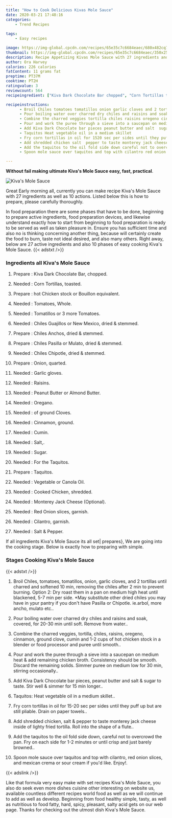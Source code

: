 ```yaml
---
title: "How to Cook Delicious Kivas Mole Sauce"
date: 2020-03-21 17:48:16
categories:
    - Trend Recipes
    
tags:
    - Easy recipes

image: https://img-global.cpcdn.com/recipes/65e35c7c6684eaec/680x482cq70/kivas-mole-sauce-recipe-main-photo.jpg
thumbnail: https://img-global.cpcdn.com/recipes/65e35c7c6684eaec/350x250cq70/kivas-mole-sauce-recipe-main-photo.jpg
description: Recipe Appetizing Kivas Mole Sauce with 27 ingredients and 10 stages of easy cooking.
author: Ora Harvey
calories: 226 calories
fatContent: 11 grams fat
preptime: PT37M
cooktime: PT2H
ratingvalue: 3
reviewcount: 564
recipeingredient: ["Kiva Dark Chocolate Bar chopped", "Corn Tortillas toasted", "hot Chicken stock or Bouillon equivalent", "Tomatoes Whole", "Tomatillos or 3 more Tomatoes", "Chiles Guajillos or New Mexico dried  stemmed", "Chiles Anchos dried  stemmed", "Chiles Pasilla or Mulato dried  stemmed", "Chiles Chipotle dried  stemmed", "Onion quarted", "Garlic gloves", "Raisins", "Peanut Butter or Almond Butter", "Oregano", "of ground Cloves", "Cinnamon ground", "Cumin", "Salt", "Sugar", "For the Taquitos", "Taquitos", "Vegetable or Canola Oil", "Cooked Chicken shredded", "Monterey Jack Cheese Optional", "Red Onion slices garnish", "Cilantro garnish", "Salt  Pepper"]

recipeinstructions: 
      - Broil Chiles tomatoes tomatillos onion garlic cloves and 2 tortillas until charred and softened 10 min removing the chiles after 2 min to prevent burning Option 2 Dry roast them in a pan on medium high heat until blackened 57 min per side May substitute other dried chiles you may have in ypur pantry if you dont have Pasilla or Chipotle iearbol more ancho mulato etc 
      - Pour boiling water over charred dry chiles and raisins and soak covered for 2030 min until soft Remove from water 
      - Combine the charred veggies tortilla chiles raisins oregeno cinnamon ground clove cumin and 12 cups of hot chicken stock in a blender or food processor and puree until smooth 
      - Pour and work the puree through a sieve into a saucepan on medium heat  add remaining chicken broth Consistency should be smooth Discard the remaining solids Simmer puree on medium low for 30 min stirring occasionally 
      - Add Kiva Dark Chocolate bar pieces peanut butter and salt  sugar to taste Stir well  simmer for 15 min longer 
      - Taquitos Heat vegetable oil in a medium skillet 
      - Fry corn tortillas in oil for 1520 sec per sides until they puff up but are still pliable Drain on paper towels 
      - Add shredded chicken salt  pepper to taste monterey jack cheese inside of lighty fried tortilla Roll into the shape of a flute 
      - Add the taquitos to the oil fold side down careful not to overcrowd the pan Fry on each side for 12 minutes or until crisp and just barely browned 
      - Spoon mole sauce over taquitos and top with cilantro red onion slices and mexican crema or sour cream if youd like Enjoy

---
```




**Without fail making ultimate Kiva&#39;s Mole Sauce easy, fast, practical**. 


![Kiva&#39;s Mole Sauce](https://img-global.cpcdn.com/recipes/65e35c7c6684eaec/680x482cq70/kivas-mole-sauce-recipe-main-photo.jpg "Kiva&#39;s Mole Sauce")




Great Early morning all, currently you can make recipe Kiva&#39;s Mole Sauce with 27 ingredients as well as 10 actions. Listed below this is how to prepare, please carefully thoroughly.

In food preparation there are some phases that have to be done, beginning to prepare active ingredients, food preparation devices, and likewise understand exactly how to start from beginning to food preparation is ready to be served as well as taken pleasure in. Ensure you has sufficient time and also no is thinking concerning another thing, because will certainly create the food to burn, taste not ideal desired, and also many others. Right away, below are 27 active ingredients and also 10 phases of easy cooking Kiva&#39;s Mole Sauce.
{{< adstxt />}}

### Ingredients all Kiva&#39;s Mole Sauce


1. Prepare  : Kiva Dark Chocolate Bar, chopped.

1. Needed  : Corn Tortillas, toasted.

1. Prepare  : hot Chicken stock or Bouillon equivalent.

1. Needed  : Tomatoes, Whole.

1. Needed  : Tomatillos or 3 more Tomatoes.

1. Needed  : Chiles Guajillos or New Mexico, dried &amp; stemmed.

1. Prepare  : Chiles Anchos, dried &amp; stemmed.

1. Prepare  : Chiles Pasilla or Mulato, dried &amp; stemmed.

1. Needed  : Chiles Chipotle, dried &amp; stemmed.

1. Prepare  : Onion, quarted.

1. Needed  : Garlic gloves.

1. Needed  : Raisins.

1. Needed  : Peanut Butter or Almond Butter.

1. Needed  : Oregano.

1. Needed  : of ground Cloves.

1. Needed  : Cinnamon, ground.

1. Needed  : Cumin.

1. Needed  : Salt,.

1. Needed  : Sugar.

1. Needed  : For the Taquitos.

1. Prepare  : Taquitos.

1. Needed  : Vegetable or Canola Oil.

1. Needed  : Cooked Chicken, shredded.

1. Needed  : Monterey Jack Cheese (Optional).

1. Needed  : Red Onion slices, garnish.

1. Needed  : Cilantro, garnish.

1. Needed  : Salt &amp; Pepper.



If all ingredients Kiva&#39;s Mole Sauce its all set| prepares}, We are going into the cooking stage. Below is exactly how to preparing with simple.

### Stages Cooking Kiva&#39;s Mole Sauce

{{< adstxt />}}


1. Broil Chiles, tomatoes, tomatillos, onion, garlic cloves, and 2 tortillas until charred and softened 10 min, removing the chiles after 2 min to prevent burning. Option 2: Dry roast them in a pan on medium high heat until blackened, 5-7 min per side. *May substitute other dried chiles you may have in ypur pantry if you don&#39;t have Pasilla or Chipotle. ie.arbol, more ancho, mulato etc..



1. Pour boiling water over charred dry chiles and raisins and soak, covered, for 20-30 min until soft. Remove from water..



1. Combine the charred veggies, tortilla, chiles, raisins, oregeno, cinnamon, ground clove, cumin and 1-2 cups of hot chicken stock in a blender or food processor and puree until smooth..



1. Pour and work the puree through a sieve into a saucepan on medium heat &amp; add remaining chicken broth. Consistency should be smooth. Discard the remaining solids. Simmer puree on medium low for 30 min, stirring occasionally..



1. Add Kiva Dark Chocolate bar pieces, peanut butter and salt &amp; sugar to taste. Stir well &amp; simmer for 15 min longer..



1. Taquitos: Heat vegetable oil in a medium skillet..



1. Fry corn tortillas in oil for 15-20 sec per sides until they puff up but are still pliable. Drain on paper towels..



1. Add shredded chicken, salt &amp; pepper to taste monterey jack cheese inside of lighty fried tortilla. Roll into the shape of a flute..



1. Add the taquitos to the oil fold side down, careful not to overcrowd the pan. Fry on each side for 1-2 minutes or until crisp and just barely browned..



1. Spoon mole sauce over taquitos and top with cilantro, red onion slices, and mexican crema or sour cream if you&#39;d like. Enjoy!.





{{< adslink />}}

Like that formula very easy make with set recipes Kiva&#39;s Mole Sauce, you also do seek even more dishes cuisine other interesting on website us, available countless different recipes world food as well as we will continue to add as well as develop. Beginning from food healthy simple, tasty, as well as nutritious to food fatty, hard, spicy, pleasant, salty acid gets on our web page. Thanks for checking out the utmost dish Kiva&#39;s Mole Sauce.

